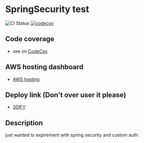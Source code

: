 # SpringSecurity test
![CI Status](https://github.com/vincentken3d/3Dify/workflows/3Dify%20CI/badge.svg?branch=master)
[![codecov](https://codecov.io/gh/vincentken3d/3Dify/branch/master/graph/badge.svg?token=N6T9Q9P5SM)](https://codecov.io/gh/vincentken3d/3Dify)


## Code coverage

- see on [CodeCov](https://codecov.io/gh/vincentken3d/3Dify)

## AWS hosting dashboard 

- [AWS hosting](https://us-east-2.console.aws.amazon.com/elasticbeanstalk/home?region=us-east-2#/application/overview?applicationName=3dify)

## Deploy link (Don't over user it please)
- [3DIFY](http://3dify-env.eba-4haskfzq.us-east-2.elasticbeanstalk.com/)

## Description

just wanted to expirement with spring security and custom auth.
